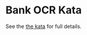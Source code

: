 # Bank OCR Kata

See the [the kata][kata] for full details.

[kata]: http://codingdojo.org/cgi-bin/index.pl?KataBankOCR
